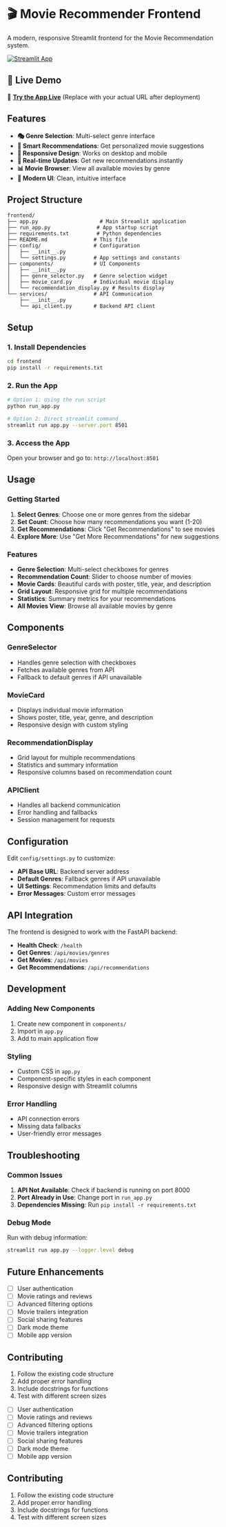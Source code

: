 # 🎬 Movie Recommender Frontend

A modern, responsive Streamlit frontend for the Movie Recommendation system.

[![Streamlit App](https://static.streamlit.io/badges/streamlit_badge_black_white.svg)](https://your-app-url.streamlit.app)

## 🌟 Live Demo
🔗 **[Try the App Live](https://your-app-url.streamlit.app)** (Replace with your actual URL after deployment)

## Features

- **🎭 Genre Selection**: Multi-select genre interface
- **🎯 Smart Recommendations**: Get personalized movie suggestions
- **📱 Responsive Design**: Works on desktop and mobile
- **🔄 Real-time Updates**: Get new recommendations instantly
- **📊 Movie Browser**: View all available movies by genre
- **🎨 Modern UI**: Clean, intuitive interface

## Project Structure

```
frontend/
├── app.py                    # Main Streamlit application
├── run_app.py               # App startup script
├── requirements.txt         # Python dependencies
├── README.md               # This file
├── config/                 # Configuration
│   ├── __init__.py
│   └── settings.py         # App settings and constants
├── components/             # UI Components
│   ├── __init__.py
│   ├── genre_selector.py   # Genre selection widget
│   ├── movie_card.py       # Individual movie display
│   └── recommendation_display.py # Results display
└── services/               # API Communication
    ├── __init__.py
    └── api_client.py       # Backend API client
```

## Setup

### 1. Install Dependencies

```bash
cd frontend
pip install -r requirements.txt
```

### 2. Run the App

```bash
# Option 1: Using the run script
python run_app.py

# Option 2: Direct streamlit command
streamlit run app.py --server.port 8501
```

### 3. Access the App

Open your browser and go to: `http://localhost:8501`

## Usage

### Getting Started

1. **Select Genres**: Choose one or more genres from the sidebar
2. **Set Count**: Choose how many recommendations you want (1-20)
3. **Get Recommendations**: Click "Get Recommendations" to see movies
4. **Explore More**: Use "Get More Recommendations" for new suggestions

### Features

- **Genre Selection**: Multi-select checkboxes for genres
- **Recommendation Count**: Slider to choose number of movies
- **Movie Cards**: Beautiful cards with poster, title, year, and description
- **Grid Layout**: Responsive grid for multiple recommendations
- **Statistics**: Summary metrics for your recommendations
- **All Movies View**: Browse all available movies by genre

## Components

### GenreSelector
- Handles genre selection with checkboxes
- Fetches available genres from API
- Fallback to default genres if API unavailable

### MovieCard
- Displays individual movie information
- Shows poster, title, year, genre, and description
- Responsive design with custom styling

### RecommendationDisplay
- Grid layout for multiple recommendations
- Statistics and summary information
- Responsive columns based on recommendation count

### APIClient
- Handles all backend communication
- Error handling and fallbacks
- Session management for requests

## Configuration

Edit `config/settings.py` to customize:

- **API Base URL**: Backend server address
- **Default Genres**: Fallback genres if API unavailable
- **UI Settings**: Recommendation limits and defaults
- **Error Messages**: Custom error messages

## API Integration

The frontend is designed to work with the FastAPI backend:

- **Health Check**: `/health`
- **Get Genres**: `/api/movies/genres`
- **Get Movies**: `/api/movies`
- **Get Recommendations**: `/api/recommendations`

## Development

### Adding New Components

1. Create new component in `components/`
2. Import in `app.py`
3. Add to main application flow

### Styling

- Custom CSS in `app.py`
- Component-specific styles in each component
- Responsive design with Streamlit columns

### Error Handling

- API connection errors
- Missing data fallbacks
- User-friendly error messages

## Troubleshooting

### Common Issues

1. **API Not Available**: Check if backend is running on port 8000
2. **Port Already in Use**: Change port in `run_app.py`
3. **Dependencies Missing**: Run `pip install -r requirements.txt`

### Debug Mode

Run with debug information:

```bash
streamlit run app.py --logger.level debug
```

## Future Enhancements

- [ ] User authentication
- [ ] Movie ratings and reviews
- [ ] Advanced filtering options
- [ ] Movie trailers integration
- [ ] Social sharing features
- [ ] Dark mode theme
- [ ] Mobile app version

## Contributing

1. Follow the existing code structure
2. Add proper error handling
3. Include docstrings for functions
4. Test with different screen sizes
- [ ] User authentication
- [ ] Movie ratings and reviews
- [ ] Advanced filtering options
- [ ] Movie trailers integration
- [ ] Social sharing features
- [ ] Dark mode theme
- [ ] Mobile app version

## Contributing

1. Follow the existing code structure
2. Add proper error handling
3. Include docstrings for functions
4. Test with different screen sizes 